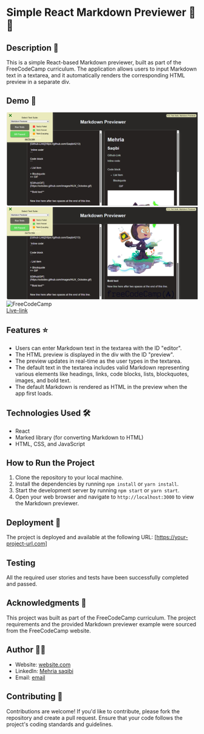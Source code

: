 # Simple React Markdown Previewer 🚀🚀

## Description 📝
This is a simple React-based Markdown previewer, built as part of the FreeCodeCamp curriculum. The application allows users to input Markdown text in a textarea, and it automatically renders the corresponding HTML preview in a separate div.


## Demo 📸

![Demo](./src/image/r1.png)
![Demo](./src/image/r2.png)
![FreeCodeCamp](./src/images/freecodecamp.png)
<br>
 [Live-link](https://66c0c47db5731c8f34cdbfdf--lucent-fox-8ac766.netlify.app/)

## Features ⭐
- Users can enter Markdown text in the textarea with the ID "editor".
- The HTML preview is displayed in the div with the ID "preview".
- The preview updates in real-time as the user types in the textarea.
- The default text in the textarea includes valid Markdown representing various elements like headings, links, code blocks, lists, blockquotes, images, and bold text.
- The default Markdown is rendered as HTML in the preview when the app first loads.

## Technologies Used 🛠️
- React
- Marked library (for converting Markdown to HTML)
- HTML, CSS, and JavaScript

## How to Run the Project
1. Clone the repository to your local machine.
2. Install the dependencies by running `npm install` or `yarn install`.
3. Start the development server by running `npm start` or `yarn start`.
4. Open your web browser and navigate to `http://localhost:3000` to view the Markdown previewer.

## Deployment 🚀
The project is deployed and available at the following URL: [https://your-project-url.com]

## Testing
All the required user stories and tests have been successfully completed and passed.

## Acknowledgments 📝
This project was built as part of the FreeCodeCamp curriculum. The project requirements and the provided Markdown previewer example were sourced from the FreeCodeCamp website.

## Author 👩‍💻
- Website: [website.com]( )
- LinkedIn: [Mehria saqibi](https://www.linkedin.com/in/mehria-saqibi-a386a41a1?utm_source=share&utm_campaign=share_via&utm_content=profile&utm_medium=android_app)
- Email: [email](mosawermh@gmail.com)

## Contributing 🤝

Contributions are welcome! If you'd like to contribute, please fork the repository and create a pull request. Ensure that your code follows the project's coding standards and guidelines.